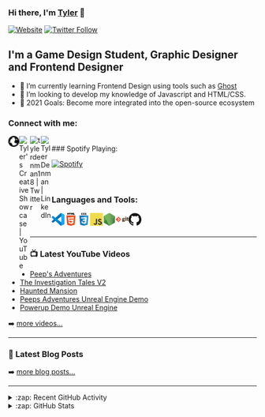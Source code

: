 ### Hi there, I'm [Tyler][website] 👋 

[![Website](https://img.shields.io/website?label=TylerDev.me&style=for-the-badge&url=https%3A%2F%2Ftylerdev.me)](https://tylerdev.me)
[![Twitter Follow](https://img.shields.io/twitter/follow/tylerdenman18?color=1DA1F2&logo=twitter&style=for-the-badge)](https://twitter.com/intent/follow?original_referer=https%3A%2F%2Fgithub.com%2Ftylerguy&screen_name=tylerdenman18)

## I'm a Game Design Student, Graphic Designer and Frontend Designer

- 🌱 I’m currently learning Frontend Design using tools such as [Ghost](https://github.com/TryGhost/Ghost)
- 👯 I’m looking to develop my knowledge of Javascript and HTML/CSS.
- 🥅 2021 Goals: Become more integrated into the open-source ecosystem

### Connect with me:

[<img align="left" alt="TylerDev.me" width="22px" src="https://raw.githubusercontent.com/iconic/open-iconic/master/svg/globe.svg" />][website]
[<img align="left" alt="Tyler's Creative Showcase | YouTube" width="22px" src="https://cdn.jsdelivr.net/npm/simple-icons@v3/icons/youtube.svg" />][youtube]
[<img align="left" alt="tylerdenman18 | Twitter" width="22px" src="https://cdn.jsdelivr.net/npm/simple-icons@v3/icons/twitter.svg" />][twitter]
[<img align="left" alt="Tyler Denman | LinkedIn" width="22px" src="https://cdn.jsdelivr.net/npm/simple-icons@v3/icons/linkedin.svg" />][linkedin]

<br>
### Spotify Playing:

[![Spotify](https://novatorem-three-xi.vercel.app/api/spotify)](https://open.spotify.com/user/rnv1ju632qobgvj2csvg1k6fp)


<br />

### Languages and Tools:

<img align="left" alt="Visual Studio Code" width="26px" src="https://raw.githubusercontent.com/github/explore/80688e429a7d4ef2fca1e82350fe8e3517d3494d/topics/visual-studio-code/visual-studio-code.png" />
<img align="left" alt="HTML5" width="26px" src="https://raw.githubusercontent.com/github/explore/80688e429a7d4ef2fca1e82350fe8e3517d3494d/topics/html/html.png" />
<img align="left" alt="CSS3" width="26px" src="https://raw.githubusercontent.com/github/explore/80688e429a7d4ef2fca1e82350fe8e3517d3494d/topics/css/css.png" />
<img align="left" alt="JavaScript" width="26px" src="https://raw.githubusercontent.com/github/explore/80688e429a7d4ef2fca1e82350fe8e3517d3494d/topics/javascript/javascript.png" />
<img align="left" alt="Node.js" width="26px" src="https://raw.githubusercontent.com/github/explore/80688e429a7d4ef2fca1e82350fe8e3517d3494d/topics/nodejs/nodejs.png" />
<img align="left" alt="Git" width="26px" src="https://raw.githubusercontent.com/github/explore/80688e429a7d4ef2fca1e82350fe8e3517d3494d/topics/git/git.png" />
<img align="left" alt="GitHub" width="26px" src="https://raw.githubusercontent.com/github/explore/78df643247d429f6cc873026c0622819ad797942/topics/github/github.png" />

<br />
<br />

---

### 📺 Latest YouTube Videos

<!-- YOUTUBE:START -->
- [Peep&#39;s Adventures](https://www.youtube.com/watch?v=RLAXrXgZ59k)
- [The Investigation Tales V2](https://www.youtube.com/watch?v=S04V-1MIgac)
- [Haunted Mansion](https://www.youtube.com/watch?v=PHbdETu_a_0)
- [Peeps Adventures Unreal Engine Demo](https://www.youtube.com/watch?v=wqmdWa10sng)
- [Powerup Demo Unreal Engine](https://www.youtube.com/watch?v=5Qd4DFrrKEc)
<!-- YOUTUBE:END -->

➡️ [more videos...](https://www.youtube.com/channel/UCa-jxtlaLU6Jb21kDy2nhxw)

---

### 📕 Latest Blog Posts

<!-- BLOG-POST-LIST:START -->

<!-- BLOG-POST-LIST:END -->

➡️ [more blog posts...](https://tylerdev.me)

---

<details>
  <summary>:zap: Recent GitHub Activity</summary>
  
<!--START_SECTION:activity-->
1. 🎉 Merged PR [#42](https://github.com/tylerguy/Discord-Music-Bot/pull/42) in [tylerguy/Discord-Music-Bot](https://github.com/tylerguy/Discord-Music-Bot)
2. ❗️ Closed issue [#36](https://github.com/tylerguy/Discord-Music-Bot/issues/36) in [tylerguy/Discord-Music-Bot](https://github.com/tylerguy/Discord-Music-Bot)
3. 🗣 Commented on [#36](https://github.com/tylerguy/Discord-Music-Bot/issues/36) in [tylerguy/Discord-Music-Bot](https://github.com/tylerguy/Discord-Music-Bot)
4. 🗣 Commented on [#11](https://github.com/codeSTACKr/free-developer-resources/issues/11) in [codeSTACKr/free-developer-resources](https://github.com/codeSTACKr/free-developer-resources)
5. 🎉 Merged PR [#10](https://github.com/codeSTACKr/free-developer-resources/pull/10) in [codeSTACKr/free-developer-resources](https://github.com/codeSTACKr/free-developer-resources)
<!--END_SECTION:activity-->

</details>

<details>
  <summary>:zap: GitHub Stats</summary>

  <img align="left" alt="tylerguy's GitHub Stats" src="https://tylerguy.vercel.app/api?username=tylerguy&show_icons=true&hide_border=true" />

</details>

[website]: https://tylerdev.me
[twitter]: https://twitter.com/tylerdenman17
[youtube]: https://www.youtube.com/channel/UCa-jxtlaLU6Jb21kDy2nhxw
[linkedin]: https://linkedin.com/in/tyler-denman-23b412198/
